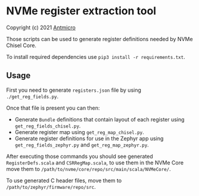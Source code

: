NVMe register extraction tool
=============================

Copyright (c) 2021 [Antmicro](https://www.antmicro.com)

Those scripts can be used to generate register definitions needed by NVMe Chisel Core.

To install required dependencies use ``pip3 install -r requirements.txt``.

Usage
-----

First you need to generate ``registers.json`` file by using ``./get_reg_fields.py``.

Once that file is present you can then:

* Generate ``Bundle`` definitions that contain layout of each register using ``get_reg_fields_chisel.py``.
* Generate register map using ``get_reg_map_chisel.py``.
* Generate register definitions for use in the Zephyr app using ``get_reg_fields_zephyr.py`` and ``get_reg_map_zephyr.py``.

After executing those commands you should see generated ``RegisterDefs.scala`` and ``CSRRegMap.scala``, to use them in the NVMe Core move them to ``/path/to/nvme/core/repo/src/main/scala/NVMeCore/``.

To use generated C header files, move them to ``/path/to/zephyr/firmware/repo/src``.

